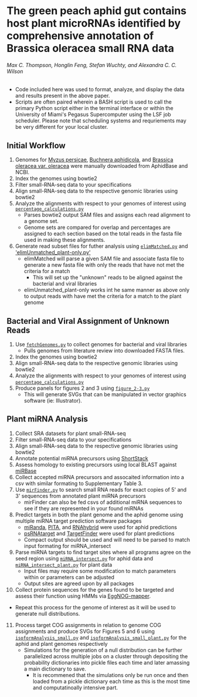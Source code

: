 # The green peach aphid gut contains host plant microRNAs identified by comprehensive annotation of Brassica oleracea small RNA data
###### Max C. Thompson, Honglin Feng, Stefan Wuchty, and Alexandra C. C. Wilson

- Code included here was used to format, analyze, and display the data and results present in the above paper.
- Scripts are often paired wherein a BASH script is used to call the primary Python script either in the terminal interface or within the University of Miami's Pegasus Supercomputer using the LSF job scheduler. Please note that scheduling systems and requriements may be very different for your local cluster.


## Initial Workflow

1. Genomes for [Myzus persicae](https://bipaa.genouest.org/sp/myzus_persicae/download/genome/CloneG006_v2/), [Buchnera aphidicola](https://www.ncbi.nlm.nih.gov/assembly/?term=(%22Buchnera+aphidicola+(Myzus+persicae)%22)+AND+(G006%5BInfraspecific+Name%5D+OR+G002%5BInfraspecific+Name%5D+OR+USDA%5BInfraspecific+Name%5D)), and [Brassica oleracea var. oleracea](https://ftp.ncbi.nlm.nih.gov/genomes/all/GCF/000/695/525/GCF_000695525.1_BOL/) were manually downloaded from AphidBase and NCBI. 
2. Index the genomes using bowtie2
3. Filter small-RNA-seq data to your specifications
4. Align small-RNA-seq data to the respective genomic libraries using bowtie2
5. Analyze the alignments with respect to your genomes of interest using [`percentage_calculations.py`](percentage_calculations.py)
   - Parses bowtie2 output SAM files and assigns each read alignment to a genome set.
   - Genome sets are compared for overlap and percentages are assigned to each section based on the total reads in the fasta file used in making these alignments.
6. Generate read subset files for futher analysis using [`elimMatched.py`](elimMatched.py) and ['elimUnmatched_plant-only.py'](elimUnmatched_plant-only.py)
   - elimMatched will parse a given SAM file and associate fasta file to generate a new fasta file with only the reads that have not met the criteria for a match
     - This will set up the "unknown" reads to be aligned against the bacterial and viral libraries
   - elimUnmatched_plant-only works int he same manner as above only to output reads with have met the criteria for a match to the plant genome


## Bacterial and Viral Assignment of Unknown Reads
1. Use [`fetchGenomes.py`](fetchGenomes.py) to collect genomes for bacterial and viral libraries
   - Pulls genomes from literature review into downloaded FASTA files.
2. Index the genomes using bowtie2
3. Align small-RNA-seq data to the respective genomic libraries using bowtie2
4. Analyze the alignments with respect to your genomes of interest using [`percentage_calculations.py`](percentage_calculations.py)
5. Produce panels for figures 2 and 3 using [`figure_2-3.py`](figure_2-3.py)
   - This will generate SVGs that can be manipulated in vector graphics software (ie: Illustrator).


## Plant miRNA Analysis
1. Collect SRA datasets for plant small-RNA-seq
2. Filter small-RNA-seq data to your specifications
3. Align small-RNA-seq data to the respective genomic libraries using bowtie2
4. Annotate potential miRNA precursors using [ShortStack](https://github.com/MikeAxtell/ShortStack)
5. Assess homology to existing precursors using local BLAST against [miRBase](http://mirbase.org/ftp.shtml)
6. Collect accepted miRNA precursors and assocaited information into a csv with similar formating to Supplementary Table 3.
7. Use [`mirFinder.py`](mirFinder.py) to search small RNA reads for exact copies of 5' and 3' sequences from annotated plant miRNA precursors
   - mirFinder can also be fed csvs of additional miRNA sequences to see if they are represented in your found miRNAs
8. Predict targets in both the plant genome and the aphid genome using multiple miRNA target prediction software packages
   - [miRanda](http://www.microrna.org/microrna/getDownloads.do), [PITA](https://genie.weizmann.ac.il/pubs/mir07/mir07_exe.html), and [RNAhybrid](https://bibiserv.cebitec.uni-bielefeld.de/rnahybrid) were used for aphid predictions
   - [psRNAtarget](http://plantgrn.noble.org/psRNATarget/?dowhat=Help) and [TargetFinder](https://github.com/carringtonlab/TargetFinder) were used for plant predictions
   - Compact output should be used and will need to be parsed to match input formating for miRNA_intersect
9. Parse miRNA targets to find target sites where all programs agree on the seed region using [`miRNA_intersect.py`](miRNA_intersect.py) for aphid data and [`miRNA_intersect_plant.py`](miRNA_intersect_plant.py) for plant data
   - Input files may require some modification to match parameters within or parameters can be adjusted
   - Output sites are agreed upon by all packages
10. Collect protein sequences for the genes found to be targeted and assess their function using HMMs via [EggNOG-mapper](http://eggnog-mapper.embl.de/).
   - Repeat this process for the genome of interest as it will be used to generate null distributions.
11. Process target COG assignments in relation to genome COG assignments and produce SVGs for Figures 5 and 6 using [`isoformAnalysis_small.py`](isoformAnalysis_small.py) and [`isoformAnalysis_small_plant.py`](isoformAnalysis_small_plant.py) for the aphid and plant genomes respectively
    - Simulations for the generation of a null distribution can be further parallelized across multiple jobs on a cluster through depositing the probability dictionaries into pickle files each time and later amassing a main dictionary to save.
      - It is recommened that the simulations only be run once and then loaded from a pickle dictionary each time as this is the most time and computatinoally intensive part.








